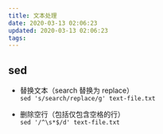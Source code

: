 ```yaml
---
title: 文本处理
date: 2020-03-13 02:06:23
updated: 2020-03-13 02:06:23
tags:
---
```



## sed

- 替换文本（search 替换为 replace）  
  `sed 's/search/replace/g' text-file.txt`

- 删除空行（包括仅包含空格的行）  
  `sed '/^\s*$/d' text-file.txt`

<!-- more -->